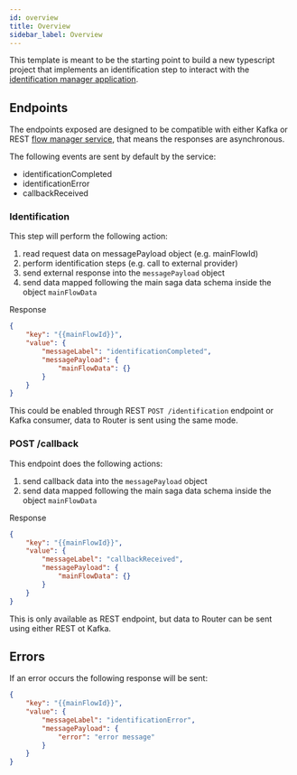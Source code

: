 ```yaml
---
id: overview
title: Overview
sidebar_label: Overview
---
```

This template is meant to be the starting point to build a new typescript project that implements an identification step to interact with the [identification manager application](../../runtime_suite/identification-manager/overview).

## Endpoints
The endpoints exposed are designed to be compatible with either Kafka or REST [flow manager service](../../runtime_suite/flow-manager-service/overview), that means the responses are asynchronous. 

The following events are sent by default by the service:
- identificationCompleted
- identificationError
- callbackReceived

### Identification
This step will perform the following action:
1. read request data on messagePayload object (e.g. mainFlowId)
2. perform identification steps (e.g. call to external provider)
3. send external response into the `messagePayload` object
4. send data mapped following the main saga data schema inside the object `mainFlowData`

Response
```json
{
    "key": "{{mainFlowId}}",
    "value": {
        "messageLabel": "identificationCompleted",
        "messagePayload": {
            "mainFlowData": {}
        }
    }
}
```
This could be enabled through REST `POST /identification` endpoint or Kafka consumer, data to Router is sent using the same mode.

### POST /callback
This endpoint does the following actions:
1. send callback data into the `messagePayload` object
2. send data mapped following the main saga data schema inside the object `mainFlowData`

Response
```json
{
    "key": "{{mainFlowId}}",
    "value": {
        "messageLabel": "callbackReceived",
        "messagePayload": {
            "mainFlowData": {}
        }
    }
}
```

This is only available as REST endpoint, but data to Router can be sent using either REST ot Kafka. 

## Errors
If an error occurs the following response will be sent:
```json
{
    "key": "{{mainFlowId}}",
    "value": {
        "messageLabel": "identificationError",
        "messagePayload": {
            "error": "error message"
        }
    }
}
```
